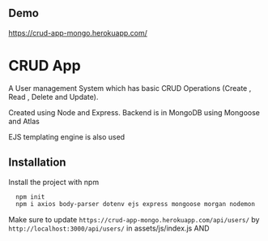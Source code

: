 
## Demo 

https://crud-app-mongo.herokuapp.com/

  
# CRUD App

A User management System which has basic CRUD Operations (Create , Read 
, Delete and Update).

Created using Node and Express. Backend is in MongoDB using Mongoose and Atlas

EJS templating engine is also used




## Installation

Install the project with npm

```bash
  npm init
  npm i axios body-parser dotenv ejs express mongoose morgan nodemon
```

Make sure to update `https://crud-app-mongo.herokuapp.com/api/users/`
by `http://localhost:3000/api/users/` in assets/js/index.js AND 